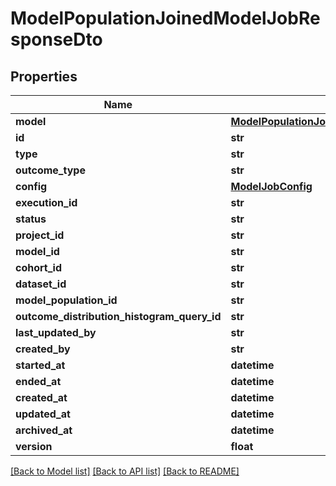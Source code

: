 # ModelPopulationJoinedModelJobResponseDto

## Properties
Name | Type | Description | Notes
------------ | ------------- | ------------- | -------------
**model** | [**ModelPopulationJoinedModelJobJoinedModelResponseDto**](ModelPopulationJoinedModelJobJoinedModelResponseDto.md) |  | [optional] 
**id** | **str** |  | [optional] 
**type** | **str** |  | 
**outcome_type** | **str** |  | [optional] 
**config** | [**ModelJobConfig**](ModelJobConfig.md) |  | [optional] 
**execution_id** | **str** |  | [optional] 
**status** | **str** |  | [optional] 
**project_id** | **str** |  | 
**model_id** | **str** |  | 
**cohort_id** | **str** |  | [optional] 
**dataset_id** | **str** |  | [optional] 
**model_population_id** | **str** |  | [optional] 
**outcome_distribution_histogram_query_id** | **str** |  | [optional] 
**last_updated_by** | **str** |  | [optional] 
**created_by** | **str** |  | [optional] 
**started_at** | **datetime** |  | [optional] 
**ended_at** | **datetime** |  | [optional] 
**created_at** | **datetime** |  | [optional] 
**updated_at** | **datetime** |  | [optional] 
**archived_at** | **datetime** |  | [optional] 
**version** | **float** |  | [optional] 

[[Back to Model list]](../README.md#documentation-for-models) [[Back to API list]](../README.md#documentation-for-api-endpoints) [[Back to README]](../README.md)


